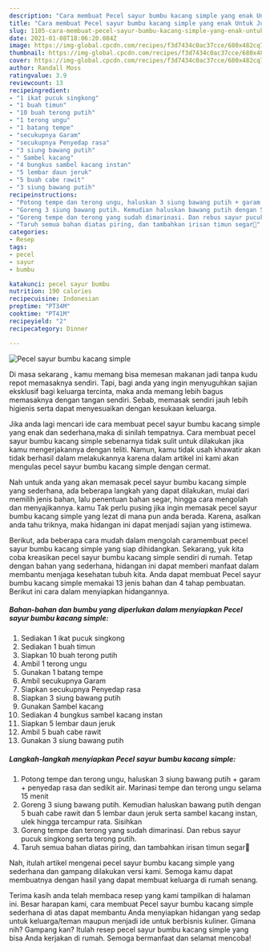 ```yaml
---
description: "Cara membuat Pecel sayur bumbu kacang simple yang enak Untuk Jualan"
title: "Cara membuat Pecel sayur bumbu kacang simple yang enak Untuk Jualan"
slug: 1105-cara-membuat-pecel-sayur-bumbu-kacang-simple-yang-enak-untuk-jualan
date: 2021-01-08T18:06:20.084Z
image: https://img-global.cpcdn.com/recipes/f3d7434c0ac37cce/680x482cq70/pecel-sayur-bumbu-kacang-simple-foto-resep-utama.jpg
thumbnail: https://img-global.cpcdn.com/recipes/f3d7434c0ac37cce/680x482cq70/pecel-sayur-bumbu-kacang-simple-foto-resep-utama.jpg
cover: https://img-global.cpcdn.com/recipes/f3d7434c0ac37cce/680x482cq70/pecel-sayur-bumbu-kacang-simple-foto-resep-utama.jpg
author: Randall Moss
ratingvalue: 3.9
reviewcount: 13
recipeingredient:
- "1 ikat pucuk singkong"
- "1 buah timun"
- "10 buah terong putih"
- "1 terong ungu"
- "1 batang tempe"
- "secukupnya Garam"
- "secukupnya Penyedap rasa"
- "3 siung bawang putih"
- " Sambel kacang"
- "4 bungkus sambel kacang instan"
- "5 lembar daun jeruk"
- "5 buah cabe rawit"
- "3 siung bawang putih"
recipeinstructions:
- "Potong tempe dan terong ungu, haluskan 3 siung bawang putih + garam + penyedap rasa dan sedikit air. Marinasi tempe dan terong ungu selama 15 menit"
- "Goreng 3 siung bawang putih. Kemudian haluskan bawang putih dengan 5 buah cabe rawit dan 5 lembar daun jeruk serta sambel kacang instan, ulek hingga tercampur rata. Sisihkan"
- "Goreng tempe dan terong yang sudah dimarinasi. Dan rebus sayur pucuk singkong serta terong putih."
- "Taruh semua bahan diatas piring, dan tambahkan irisan timun segar🤗"
categories:
- Resep
tags:
- pecel
- sayur
- bumbu

katakunci: pecel sayur bumbu 
nutrition: 190 calories
recipecuisine: Indonesian
preptime: "PT34M"
cooktime: "PT41M"
recipeyield: "2"
recipecategory: Dinner

---
```



![Pecel sayur bumbu kacang simple](https://img-global.cpcdn.com/recipes/f3d7434c0ac37cce/680x482cq70/pecel-sayur-bumbu-kacang-simple-foto-resep-utama.jpg)

Di masa  sekarang , kamu memang bisa memesan makanan jadi tanpa kudu repot memasaknya sendiri. Tapi, bagi anda yang ingin menyuguhkan sajian eksklusif bagi keluarga tercinta, maka anda memang lebih bagus memasaknya dengan tangan sendiri. Sebab, memasak sendiri jauh lebih higienis serta dapat menyesuaikan dengan kesukaan keluarga.

Jika anda lagi mencari ide cara membuat pecel sayur bumbu kacang simple yang enak dan sederhana,maka di sinilah tempatnya. Cara membuat pecel sayur bumbu kacang simple  sebenarnya tidak sulit untuk dilakukan jika kamu mengerjakannya dengan teliti. Namun, kamu tidak usah khawatir akan tidak berhasil dalam melakukannya 
karena dalam artikel ini kami akan mengulas pecel sayur bumbu kacang simple dengan cermat.  



Nah untuk anda yang akan memasak pecel sayur bumbu kacang simple yang sederhana, ada beberapa langkah yang dapat dilakukan, mulai dari memilih jenis bahan, lalu penentuan bahan segar, hingga cara mengolah dan menyajikannya. kamu Tak perlu pusing jika ingin memasak pecel sayur bumbu kacang simple yang lezat di mana pun anda berada. Karena, asalkan anda  tahu triknya, maka hidangan ini dapat menjadi sajian yang istimewa.

Berikut, ada beberapa cara mudah dalam mengolah caramembuat pecel sayur bumbu kacang simple yang siap dihidangkan. Sekarang, yuk kita coba kreasikan pecel sayur bumbu kacang simple sendiri di rumah. Tetap dengan bahan yang sederhana, hidangan ini dapat memberi manfaat dalam membantu menjaga kesehatan tubuh kita. Anda dapat membuat Pecel sayur bumbu kacang simple memakai 13 jenis bahan dan 4 tahap pembuatan. Berikut ini cara dalam menyiapkan hidangannya.

<!--inarticleads1-->

##### Bahan-bahan dan bumbu yang diperlukan dalam menyiapkan Pecel sayur bumbu kacang simple:

1. Sediakan 1 ikat pucuk singkong
1. Sediakan 1 buah timun
1. Siapkan 10 buah terong putih
1. Ambil 1 terong ungu
1. Gunakan 1 batang tempe
1. Ambil secukupnya Garam
1. Siapkan secukupnya Penyedap rasa
1. Siapkan 3 siung bawang putih
1. Gunakan  Sambel kacang
1. Sediakan 4 bungkus sambel kacang instan
1. Siapkan 5 lembar daun jeruk
1. Ambil 5 buah cabe rawit
1. Gunakan 3 siung bawang putih




<!--inarticleads2-->

##### Langkah-langkah menyiapkan Pecel sayur bumbu kacang simple:

1. Potong tempe dan terong ungu, haluskan 3 siung bawang putih + garam + penyedap rasa dan sedikit air. Marinasi tempe dan terong ungu selama 15 menit
1. Goreng 3 siung bawang putih. Kemudian haluskan bawang putih dengan 5 buah cabe rawit dan 5 lembar daun jeruk serta sambel kacang instan, ulek hingga tercampur rata. Sisihkan
1. Goreng tempe dan terong yang sudah dimarinasi. Dan rebus sayur pucuk singkong serta terong putih.
1. Taruh semua bahan diatas piring, dan tambahkan irisan timun segar🤗




Nah, itulah artikel mengenai  pecel sayur bumbu kacang simple  yang sederhana dan gampang dilakukan versi kami. Semoga kamu dapat membuatnya dengan hasil yang dapat membuat keluarga di rumah senang. 

Terima kasih anda telah membaca resep yang kami tampilkan di halaman ini. Besar harapan kami, cara membuat  Pecel sayur bumbu kacang simple sederhana di atas dapat membantu Anda menyiapkan hidangan yang sedap untuk keluarga/teman maupun menjadi ide untuk berbisnis kuliner. Gimana nih? Gampang kan? Itulah resep pecel sayur bumbu kacang simple yang bisa Anda kerjakan di rumah. Semoga bermanfaat dan selamat mencoba!

